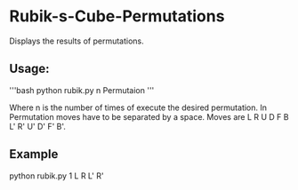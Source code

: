 # Rubik-s-Cube-Permutations

Displays the results of permutations.

## Usage:

'''bash
python rubik.py n Permutaion
'''

Where n is the number of times of execute the desired permutation.
In Permutation moves have to be separated by a space.
Moves are L R U D F B L' R' U' D' F' B'.

## Example 

python rubik.py 1 L R L' R'
